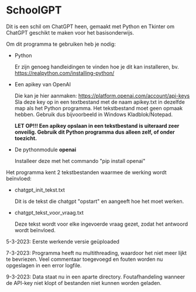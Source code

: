 # SchoolGPT
Dit is een schil om ChatGPT heen, gemaakt met Python en Tkinter om ChatGPT geschikt te maken voor het basisonderwijs.

Om dit programma te gebruiken heb je nodig:
- Python

  Er zijn genoeg handleidingen te vinden hoe je dit kan installeren, bv. https://realpython.com/installing-python/ 

- Een apikey van OpenAI

  Die kan je hier aanmaken: https://platform.openai.com/account/api-keys
  Sla deze key op in een textbestand met de naam apikey.txt in dezelfde map als het Python programma. Het tekstbestand moet geen opmaak hebben. Gebruik dus bijvoorbeeld in Windows Kladblok/Notepad.

  **LET OP!!! Een apikey opslaan in een tekstbestand is uiteraard zeer onveilig. Gebruik dit Python programma dus alleen zelf, of onder toezicht.**

- De pythonmodule **openai**

  Installeer deze met het commando "pip install openai"

Het programma kent 2 tekstbestanden waarmee de werking wordt beïnvloed:
- chatgpt_init_tekst.txt

  Dit is de tekst die chatgpt "opstart" en aangeeft hoe het moet werken.

- chatgpt_tekst_voor_vraag.txt

  Deze tekst wordt voor elke ingevoerde vraag gezet, zodat het antwoord wordt beïnvloed.


5-3-2023: Eerste werkende versie geüploaded

7-3-2023: Programma heeft nu multithreading, waardoor het niet meer lijkt te bevriezen. Veel commentaar toegevoegd en fouten worden nu opgeslagen in een error logfile.

9-3-2023: Data staat nu in een aparte directory. Foutafhandeling wanneer de API-key niet klopt of bestanden niet kunnen worden geladen.
